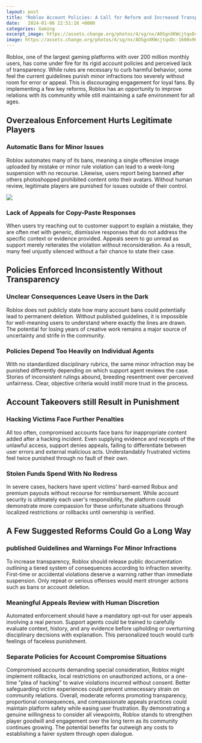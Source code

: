 ```yaml
---
layout: post
title: "Roblox Account Policies: A Call for Reform and Increased Transparency"
date:   2024-01-06 22:51:18 +0000
categories: Gaming
excerpt_image: https://assets.change.org/photos/4/sg/nx/AOSgnXKWcjtqxDc-1600x900-noPad.jpg?1600099321
image: https://assets.change.org/photos/4/sg/nx/AOSgnXKWcjtqxDc-1600x900-noPad.jpg?1600099321
---
```


Roblox, one of the largest gaming platforms with over 200 million monthly users, has come under fire for its rigid account policies and perceived lack of transparency. While rules are necessary to curb harmful behavior, some feel the current guidelines punish minor infractions too severely without room for error or appeal. This is discouraging engagement for loyal fans. By implementing a few key reforms, Roblox has an opportunity to improve relations with its community while still maintaining a safe environment for all ages.  
## Overzealous Enforcement Hurts Legitimate Players
### **Automatic Bans for Minor Issues**  
Roblox automates many of its bans, meaning a single offensive image uploaded by mistake or minor rule violation can lead to a week-long suspension with no recourse. Likewise, users report being banned after others photoshopped prohibited content onto their avatars. Without human review, legitimate players are punished for issues outside of their control. 

![](https://assets.change.org/photos/4/sg/nx/AOSgnXKWcjtqxDc-1600x900-noPad.jpg?1600099321)
### **Lack of Appeals for Copy-Paste Responses**
When users try reaching out to customer support to explain a mistake, they are often met with generic, dismissive responses that do not address the specific context or evidence provided. Appeals seem to go unread as support merely reiterates the violation without reconsideration. As a result, many feel unjustly silenced without a fair chance to state their case.
## Policies Enforced Inconsistently Without Transparency 
### **Unclear Consequences Leave Users in the Dark** 
Roblox does not publicly state how many account bans could potentially lead to permanent deletion. Without published guidelines, it is impossible for well-meaning users to understand where exactly the lines are drawn. The potential for losing years of creative work remains a major source of uncertainty and strife in the community.
### **Policies Depend Too Heavily on Individual Agents**
With no standardized disciplinary rubrics, the same minor infraction may be punished differently depending on which support agent reviews the case. Stories of inconsistent rulings abound, breeding resentment over perceived unfairness. Clear, objective criteria would instill more trust in the process.
## Account Takeovers still Result in Punishment  
### **Hacking Victims Face Further Penalties** 
All too often, compromised accounts face bans for inappropriate content added after a hacking incident. Even supplying evidence and receipts of the unlawful access, support denies appeals, failing to differentiate between user errors and external malicious acts. Understandably frustrated victims feel twice punished through no fault of their own.  
### **Stolen Funds Spend With No Redress**
In severe cases, hackers have spent victims' hard-earned Robux and premium payouts without recourse for reimbursement. While account security is ultimately each user's responsibility, the platform could demonstrate more compassion for these unfortunate situations through localized restrictions or rollbacks until ownership is verified.
## A Few Suggested Reforms Could Go a Long Way
### **published Guidelines and Warnings For Minor Infractions**  
To increase transparency, Roblox should release public documentation outlining a tiered system of consequences according to infraction severity. First-time or accidental violations deserve a warning rather than immediate suspension. Only repeat or serious offenses would merit stronger actions such as bans or account deletion. 
### **Meaningful Appeals Review with Human Discretion**
Automated enforcement should have a mandatory opt-out for user appeals involving a real person. Support agents could be trained to carefully evaluate context, history, and any evidence before upholding or overturning disciplinary decisions with explanation. This personalized touch would curb feelings of faceless punishment.
### **Separate Policies for Account Compromise Situations**  
Compromised accounts demanding special consideration, Roblox might implement rollbacks, local restrictions on unauthorized actions, or a one-time "plea of hacking" to waive violations incurred without consent. Better safeguarding victim experiences could prevent unnecessary strain on community relations.
Overall, moderate reforms promoting transparency, proportional consequences, and compassionate appeals practices could maintain platform safety while easing user frustration. By demonstrating a genuine willingness to consider all viewpoints, Roblox stands to strengthen player goodwill and engagement over the long term as its community continues growing. The potential benefits far outweigh any costs to establishing a fairer system through open dialogue.